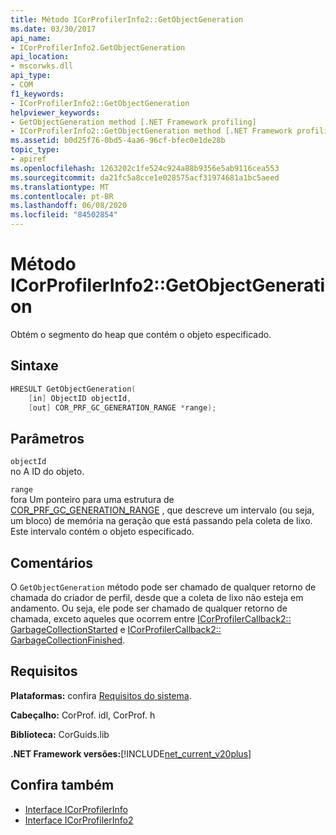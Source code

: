 ```yaml
---
title: Método ICorProfilerInfo2::GetObjectGeneration
ms.date: 03/30/2017
api_name:
- ICorProfilerInfo2.GetObjectGeneration
api_location:
- mscorwks.dll
api_type:
- COM
f1_keywords:
- ICorProfilerInfo2::GetObjectGeneration
helpviewer_keywords:
- GetObjectGeneration method [.NET Framework profiling]
- ICorProfilerInfo2::GetObjectGeneration method [.NET Framework profiling]
ms.assetid: b0d25f76-0bd5-4aa6-96cf-bfec0e1de28b
topic_type:
- apiref
ms.openlocfilehash: 1263202c1fe524c924a88b9356e5ab9116cea553
ms.sourcegitcommit: da21fc5a8cce1e028575acf31974681a1bc5aeed
ms.translationtype: MT
ms.contentlocale: pt-BR
ms.lasthandoff: 06/08/2020
ms.locfileid: "84502854"
---
```

# <a name="icorprofilerinfo2getobjectgeneration-method"></a>Método ICorProfilerInfo2::GetObjectGeneration
Obtém o segmento do heap que contém o objeto especificado.  
  
## <a name="syntax"></a>Sintaxe  
  
```cpp  
HRESULT GetObjectGeneration(  
    [in] ObjectID objectId,  
    [out] COR_PRF_GC_GENERATION_RANGE *range);  
```  
  
## <a name="parameters"></a>Parâmetros  
 `objectId`  
 no A ID do objeto.  
  
 `range`  
 fora Um ponteiro para uma estrutura de [COR_PRF_GC_GENERATION_RANGE](cor-prf-gc-generation-range-structure.md) , que descreve um intervalo (ou seja, um bloco) de memória na geração que está passando pela coleta de lixo. Este intervalo contém o objeto especificado.  
  
## <a name="remarks"></a>Comentários  
 O `GetObjectGeneration` método pode ser chamado de qualquer retorno de chamada do criador de perfil, desde que a coleta de lixo não esteja em andamento. Ou seja, ele pode ser chamado de qualquer retorno de chamada, exceto aqueles que ocorrem entre [ICorProfilerCallback2:: GarbageCollectionStarted](icorprofilercallback2-garbagecollectionstarted-method.md) e [ICorProfilerCallback2:: GarbageCollectionFinished](icorprofilercallback2-garbagecollectionfinished-method.md).  
  
## <a name="requirements"></a>Requisitos  
 **Plataformas:** confira [Requisitos do sistema](../../get-started/system-requirements.md).  
  
 **Cabeçalho:** CorProf. idl, CorProf. h  
  
 **Biblioteca:** CorGuids.lib  
  
 **.NET Framework versões:**[!INCLUDE[net_current_v20plus](../../../../includes/net-current-v20plus-md.md)]  
  
## <a name="see-also"></a>Confira também

- [Interface ICorProfilerInfo](icorprofilerinfo-interface.md)
- [Interface ICorProfilerInfo2](icorprofilerinfo2-interface.md)
